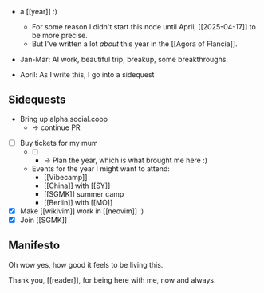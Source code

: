 - a [[year]] :)
    - For some reason I didn't start this node until April, [[2025-04-17]] to be more precise.
    - But I've written a lot *about* this year in the [[Agora of Flancia]].

- Jan-Mar: AI work, beautiful trip, breakup, some breakthroughs.
- April: As I write this, I go into a sidequest

## Sidequests

- Bring up alpha.social.coop
  - -> continue PR
- [ ] Buy tickets for my mum
  - [ ] - -> Plan the year, which is what brought me here :)
  - Events for the year I might want to attend:
    - [[Vibecamp]]
    - [[China]] with [[SY]]
    - [[SGMK]] summer camp
    - [[Berlin]] with [[MO]]
- [x] Make [[wikivim]] work in [[neovim]] :)
- [x] Join [[SGMK]]

## Manifesto

Oh wow yes, how good it feels to be living this. 

Thank you, [[reader]], for being here with me, now and always.


